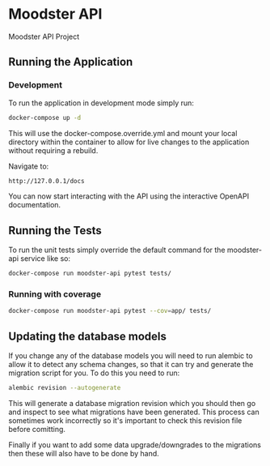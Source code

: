 # Moodster API

Moodster API Project

## Running the Application

### Development

To run the application in development mode simply run:

```bash
docker-compose up -d
```

This will use the docker-compose.override.yml and mount your local directory
within the container to allow for live changes to the application without requiring
a rebuild.

Navigate to:

```bash
http://127.0.0.1/docs
```

You can now start interacting with the API using the interactive OpenAPI documentation.

## Running the Tests

To run the unit tests simply override the default command for the moodster-api service like so:

```bash
docker-compose run moodster-api pytest tests/
```

### Running with coverage

```bash
docker-compose run moodster-api pytest --cov=app/ tests/
```

## Updating the database models

If you change any of the database models you will need to run alembic to allow it to detect any schema changes,
so that it can try and generate the migration script for you. To do this you need to run:

```bash
alembic revision --autogenerate
```

This will generate a database migration revision which you should then go and inspect to see what migrations have been
generated. This process can sometimes work incorrectly so it's important to check this revision file before comitting.

Finally if you want to add some data upgrade/downgrades to the migrations then these will also have to be done by hand.
